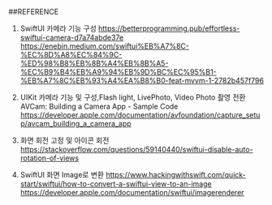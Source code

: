 ##REFERENCE
1. SwiftUI 카메라 기능 구성
https://betterprogramming.pub/effortless-swiftui-camera-d7a74abde37e
https://enebin.medium.com/swiftui%EB%A7%8C-%EC%8D%A8%EC%84%9C-%ED%98%B8%EB%8B%A4%EB%8B%A5-%EC%B9%B4%EB%A9%94%EB%9D%BC%EC%95%B1-%EB%A7%8C%EB%93%A4%EA%B8%B0-feat-mvvm-1-2782b457f796

2. UIKit 카메라 기능 및 구성,Flash light, LivePhoto, Video Photo 촬영 전환 
AVCam: Building a Camera App - Sample Code
https://developer.apple.com/documentation/avfoundation/capture_setup/avcam_building_a_camera_app

3. 화면 회전 고정 및 아이콘 회전
https://stackoverflow.com/questions/59140440/swiftui-disable-auto-rotation-of-views 

4. SwiftUI 화면 Image로 변환
https://www.hackingwithswift.com/quick-start/swiftui/how-to-convert-a-swiftui-view-to-an-image
https://developer.apple.com/documentation/swiftui/imagerenderer
